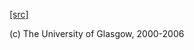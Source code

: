 [[src]](https://github.com/ghc/ghc/tree/master/compiler/utils/FastFunctions.hs)

(c) The University of Glasgow, 2000-2006
